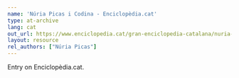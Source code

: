 ```yaml
---
name: 'Núria Picas i Codina - Enciclopèdia.cat'
type: at-archive
lang: cat
out_url: https://www.enciclopedia.cat/gran-enciclopedia-catalana/nuria-picas-i-codina
layout: resource
rel_authors: ["Núria Picas"]
---
```

 Entry on Enciclopèdia.cat.
